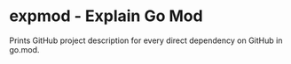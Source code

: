 # expmod - Explain Go Mod

Prints GitHub project description for every direct dependency on GitHub in go.mod.
